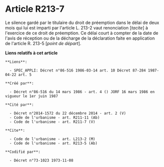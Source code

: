 # Article R213-7

Le silence gardé par le titulaire du droit de préemption dans le délai de deux mois qui lui est imparti par l'article L.
213-2 vaut renonciation [*tacite*] à l'exercice de ce droit de préemption. Ce délai court à compter de la date de l'avis de
réception ou de la décharge de la déclaration faite en application de l'article R. 213-5 [*point de départ*].

**Liens relatifs à cet article**

	**Liens**:

	  - SPEC_APPLI: Décret n°86-516 1986-03-14 art. 10 Décret 87-284 1987-04-22 art. 5

	**Créé par**:

	  - Décret n°86-516 du 14 mars 1986 - art. 4 () JORF 16 mars 1986 en vigueur le 1er juin 1987

	**Cité par**:

	  - Décret n°2014-1572 du 22 décembre 2014 - art. 2 (V)
	  - Code de l'urbanisme - art. R211-11 (Ab)
	  - Code de l'urbanisme - art. R211-7 (V)

	**Cite**:

	  - Code de l'urbanisme - art. L213-2 (M)
	  - Code de l'urbanisme - art. R213-5 (Ab)

	**Codifié par**:

	  - Décret n°73-1023 1973-11-08
